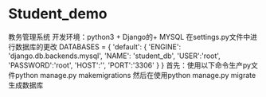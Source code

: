 # Student_demo
教务管理系统
开发环境：python3 + Django的+ MYSQL
在settings.py文件中进行数据库的更改
DATABASES = {
    'default': {
        'ENGINE': 'django.db.backends.mysql',
        'NAME': 'student_db',
        'USER':'root',
        'PASSWORD':'root',
        'HOST':'',
        'PORT':'3306'
    }
}
首先：使用以下命令生产py文件python manage.py makemigrations
然后在使用python manage.py migrate生成数据库
